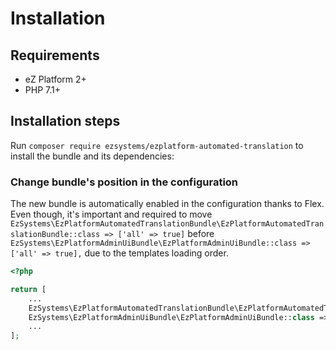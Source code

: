 # Installation

## Requirements

* eZ Platform 2+
* PHP 7.1+

## Installation steps

Run `composer require ezsystems/ezplatform-automated-translation` to install the bundle and its dependencies:

### Change bundle's position in the configuration

The new bundle is automatically enabled in the configuration thanks to Flex. Even though, it's important and required to move `EzSystems\EzPlatformAutomatedTranslationBundle\EzPlatformAutomatedTranslationBundle::class => ['all' => true]` before `EzSystems\EzPlatformAdminUiBundle\EzPlatformAdminUiBundle::class => ['all' => true],` due to the templates loading order.

```php
<?php

return [
    ...
    EzSystems\EzPlatformAutomatedTranslationBundle\EzPlatformAutomatedTranslationBundle::class => ['all' => true],
    EzSystems\EzPlatformAdminUiBundle\EzPlatformAdminUiBundle::class => ['all' => true],
    ...
];
```


